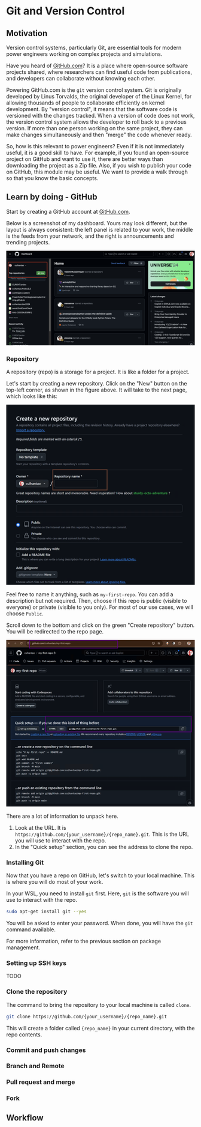 

# Git and Version Control

## Motivation

Version control systems, particularly Git, are essential tools for
modern power engineers working on complex projects and simulations.

Have you heard of [GitHub.com](https://github.com/)? It is a place where
open-source software projects shared, where researchers can find useful
code from publications, and developers can collaborate without knowing
each other.

Powering GitHub.com is the `git` version control system. Git is
originally developed by Linus Torvalds, the original developer of the
Linux Kernel, for allowing thousands of people to collaborate
efficiently on kernel development. By "version control", it means that
the software code is versioned with the changes tracked. When a version
of code does not work, the version control system allows the developer
to roll back to a previous version. If more than one person working on
the same project, they can make changes simultaneously and then "merge"
the code whenever ready.

So, how is this relevant to power engineers? Even if it is not
immediately useful, it is a good skill to have. For example, if you
found an open-source project on GitHub and want to use it, there are
better ways than downloading the project as a Zip file. Also, if you
wish to publish your code on GitHub, this module may be useful. We want
to provide a walk through so that you know the basic concepts.

## Learn by doing - GitHub

Start by creating a GitHub account at [GitHub.com](https://github.com/).

Below is a screenshot of my dashboard. Yours may look different, but the
layout is always consistent: the left panel is related to your work, the
middle is the feeds from your network, and the right is announcements
and trending projects.

![git-landing.png](./media/74fb1695-3c9e-4400-b5f8-7976c7583456.png)





### Repository





A repository (repo) is a storage for a project. It is like a folder for
a project.

Let's start by creating a new repository. Click on the "New" button on
the top-left corner, as shown in the figure above. It will take to the
next page, which looks like this:

![git-make-new-repo.png](./media/c4128b71-f941-4b88-b10c-78986fcf355f.png)





Feel free to name it anything, such as `my-first-repo`. You can add a
description but not required. Then, choose if this repo is public
(visible to everyone) or private (visible to you only). For most of our
use cases, we will choose `Public`.

Scroll down to the bottom and click on the green "Create repository"
button. You will be redirected to the repo page.

![git-new-repo-index.png](./media/86d2ae79-67ca-49fe-bf6e-15d47c726e58.png)





There are a lot of information to unpack here.

1.  Look at the URL. It is
    `https://github.com/{your_username}/{repo_name}.git`. This is the
    URL you will use to interact with the repo.
2.  In the "Quick setup" section, you can see the address to clone the
    repo.





### Installing Git

Now that you have a repo on GitHub, let's switch to your local machine.
This is where you will do most of your work.

In your WSL, you need to install `git` first. Here, `git` is the
software you will use to interact with the repo.

``` bash
sudo apt-get install git --yes
```

You will be asked to enter your password. When done, you will have the
`git` command available.

For more information, refer to the previous section on package
management.





### Setting up SSH keys

TODO





### Clone the repository

The command to bring the repository to your local machine is called
`clone`.

``` bash
git clone https://github.com/{your_username}/{repo_name}.git
```

This will create a folder called `{repo_name}` in your current
directory, with the repo contents.





### Commit and push changes





### Branch and Remote





### Pull request and merge

### Fork





## Workflow






